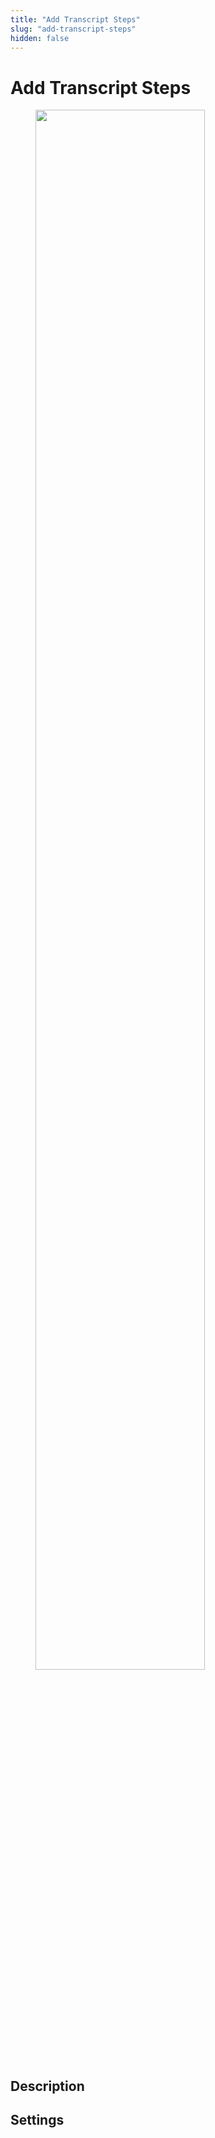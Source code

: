 ```yaml
---
title: "Add Transcript Steps"
slug: "add-transcript-steps"
hidden: false
---
```


# Add Transcript Steps

<figure>
  <img class="image-center" src="../../../../../_assets/ai/build/node-reference/ai/add-transcript-steps.png" width="80%" />
</figure>

## Description

## Settings
